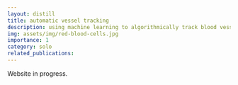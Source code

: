 ```yaml
---
layout: distill
title: automatic vessel tracking
description: using machine learning to algorithmically track blood vessels without manual input
img: assets/img/red-blood-cells.jpg
importance: 1
category: solo
related_publications: 
---
```


Website in progress.
